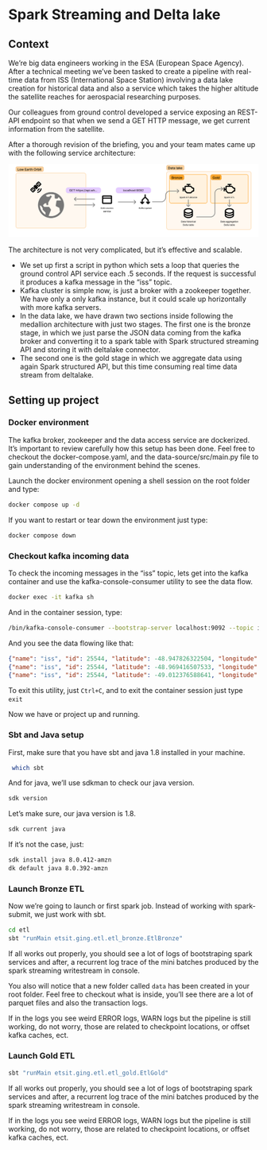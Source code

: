 # Spark Streaming and Delta lake

## Context

We’re big data engineers working in the ESA (European Space Agency). After a technical meeting we’ve been tasked to create a pipeline with real-time data from ISS (International Space Station) involving a data lake creation for historical data and also a service which takes the higher altitude the satellite reaches for aerospacial researching purposes.

Our colleagues from ground control developed a service exposing an REST-API endpoint so that when we send a GET HTTP message, we get current information from the satellite.

After a thorough revision of the briefing, you and your team mates came up with the following service architecture:

![architecture](./assets/architecture.png)

The architecture is not very complicated, but it’s effective and scalable. 

- We set up first a script in python which sets a loop that queries the ground control API service each .5 seconds. If the request is successful it produces a kafka message in the “iss” topic.
- Kafka cluster is simple now, is just a broker with a zookeeper together. We have only a only kafka instance, but it could scale up horizontally with more kafka servers.
- In the data lake, we have drawn two sections inside following the medallion architecture with just two stages. The first one is the bronze stage, in which we just parse the JSON data coming from the kafka broker and converting it to a spark table with Spark structured streaming API and storing it with deltalake connector.
- The second one is the gold stage in which we aggregate data using again Spark structured API, but this time consuming real time data stream from deltalake.

## Setting up project

### Docker environment

The kafka broker, zookeeper and the data access service are dockerized. It’s important to review carefully how this setup has been done. Feel free to checkout the docker-compose.yaml, and the data-source/src/main.py file to gain understanding of the environment behind the scenes. 

Launch the docker environment opening a shell session on the root folder and type:

```bash
docker compose up -d 
```

If you want to restart or tear down the environment just type:

```bash
docker compose down
```

### Checkout kafka incoming data

To check the incoming messages in the “iss” topic, lets get into the kafka container and use the kafka-console-consumer utility to see the data flow. 

```bash
docker exec -it kafka sh
```

And in the container session, type:

```bash
/bin/kafka-console-consumer --bootstrap-server localhost:9092 --topic iss
```

And you see the data flowing like that: 

```json
{"name": "iss", "id": 25544, "latitude": -48.947826322504, "longitude": 125.29514904266, "altitude": 433.83561822897, "velocity": 27538.217323796, "visibility": "daylight", "footprint": 4577.1935346024, "timestamp": 1714032708, "daynum": 2460425.8415278, "solar_lat": 13.394772525764, "solar_lon": 56.529414593886, "units": "kilometers"}
{"name": "iss", "id": 25544, "latitude": -48.969416507533, "longitude": 125.38312401158, "altitude": 433.84568019422, "velocity": 27538.194159784, "visibility": "daylight", "footprint": 4577.2437734697, "timestamp": 1714032709, "daynum": 2460425.8415394, "solar_lat": 13.394776271319, "solar_lon": 56.525247467118, "units": "kilometers"}
{"name": "iss", "id": 25544, "latitude": -49.012376588641, "longitude": 125.55931500715, "altitude": 433.86570018068, "velocity": 27538.148067913, "visibility": "daylight", "footprint": 4577.3437302068, "timestamp": 1714032711, "daynum": 2460425.8415625, "solar_lat": 13.394783762579, "solar_lon": 56.516913045926, "units": "kilometers"}
```

To exit this utility, just `Ctrl+C`, and to exit the container session just type `exit`

Now we have or project up and running. 

### Sbt and Java setup

First, make sure that you have sbt and java 1.8 installed in your machine. 

```bash
 which sbt
```

And for java, we’ll use sdkman to check our java version. 

```bash
sdk version
```

Let’s make sure, our java version is 1.8.

```bash
sdk current java
```

If it’s not the case, just: 

```bash
sdk install java 8.0.412-amzn
dk default java 8.0.392-amzn 
```

### Launch Bronze ETL

Now we’re going to launch or first spark job. Instead of working with spark-submit, we just work with sbt. 

```bash
cd etl
sbt "runMain etsit.ging.etl.etl_bronze.EtlBronze"
```

If all works out properly, you should see a lot of logs of bootstraping spark services and after, a recurrent log trace of the mini batches produced by the spark streaming writestream in console. 

You also will notice that a new folder called `data` has been created in your root folder. Feel free to checkout what is inside, you’ll see there are a lot of parquet files and also the transaction logs. 

If in the logs you see weird ERROR logs, WARN logs but the pipeline is still working, do not worry, those are related to checkpoint locations, or offset kafka caches, ect. 

### Launch Gold ETL

```bash
sbt "runMain etsit.ging.etl.etl_gold.EtlGold"
```

If all works out properly, you should see a lot of logs of bootstraping spark services and after, a recurrent log trace of the mini batches produced by the spark streaming writestream in console. 

If in the logs you see weird ERROR logs, WARN logs but the pipeline is still working, do not worry, those are related to checkpoint locations, or offset kafka caches, ect.